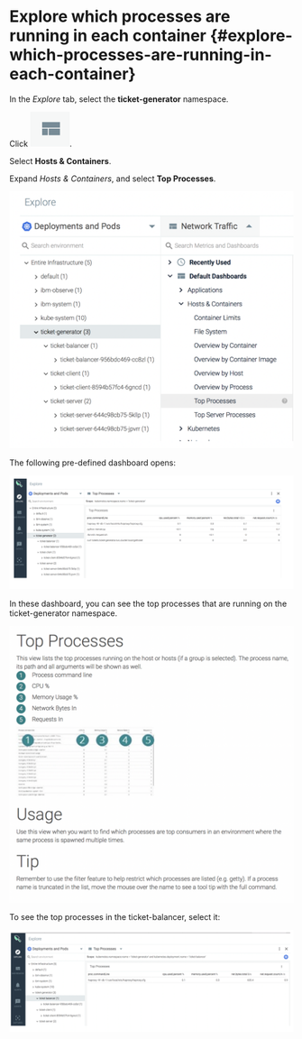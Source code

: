 # Explore which processes are running in each container {#explore-which-processes-are-running-in-each-container}

In the *Explore* tab, select the **ticket-generator** namespace.

Click ![ ](../images/sysdig_img33a.png).

Select **Hosts & Containers**.

Expand _Hosts & Containers_, and select **Top Processes**.

![ ](../images/sysdig_img37.png)

The following pre-defined dashboard opens:

![ ](../images/sysdig_img38.png)

In these dashboard, you can see the top processes that are running on the ticket-generator namespace.

![ ](../images/sysdig_img39.png)

To see the top processes in the ticket-balancer, select it:

![ ](../images/sysdig_img40.png)
